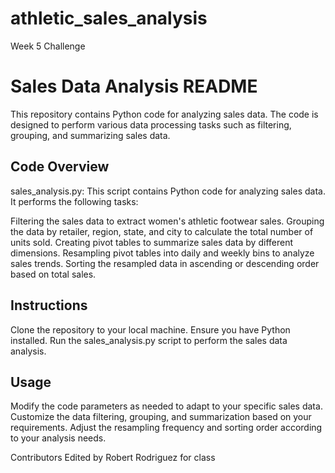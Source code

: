 # athletic_sales_analysis
Week 5 Challenge

# Sales Data Analysis README

This repository contains Python code for analyzing sales data. The code is designed to perform various data processing tasks such as filtering, grouping, and summarizing sales data.

## Code Overview
sales_analysis.py: This script contains Python code for analyzing sales data. It performs the following tasks:

Filtering the sales data to extract women's athletic footwear sales.
Grouping the data by retailer, region, state, and city to calculate the total number of units sold.
Creating pivot tables to summarize sales data by different dimensions.
Resampling pivot tables into daily and weekly bins to analyze sales trends.
Sorting the resampled data in ascending or descending order based on total sales.

## Instructions
Clone the repository to your local machine.
Ensure you have Python installed.
Run the sales_analysis.py script to perform the sales data analysis.


## Usage
Modify the code parameters as needed to adapt to your specific sales data.
Customize the data filtering, grouping, and summarization based on your requirements.
Adjust the resampling frequency and sorting order according to your analysis needs.

Contributors
Edited by Robert Rodriguez for class
